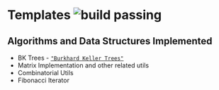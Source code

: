 Templates ![build passing](https://img.shields.io/circleci/project/github/badges/shields.svg)
===========

## Algorithms and Data Structures Implemented

+ BK Trees - [`"Burkhard Keller Trees"`](https://dl.acm.org/citation.cfm?doid=362003.362025)
+ Matrix Implementation and other related utils
+ Combinatorial Utils
+ Fibonacci Iterator